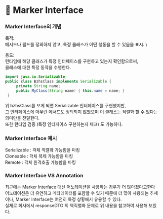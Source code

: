 # 🦱 Marker Interface

### Marker Interface의 개념&#x20;

목적: \
메서드나 필드를 정의하지 않고, 특정 클래스가 어떤 행동을 할 수 있음을 표시. \


용도: \
런타임에 해당 클래스가 특정 인터페이스를 구현하고 있는지 확인함으로써, \
클래스에 대한 특정 동작을 수행한다.&#x20;

```java
import java.io.Serializable;
public class BzhsClass implements Serializable { 
     private String name;
     public MyClass(String name) { this.name = name; }
 } 
```

위 bzhsClass를 보게 되면 Serializable 인터페이스를 구현했지만,\
그 인터페이스에 아무런 메서드도 정의되지 않았으며 이 클래스는 직렬화 할 수 있다는 의미만을 전달한다. \
또한 런타임 검증 (특정 인터페이스 구현하는지 체크) 도 가능하다.&#x20;

### Marker Interface 예시&#x20;

Serializable : 객체 직렬화 가능함을 마킹 \
Cloneable : 객체 복제 가능함을 마킹 \
Remote : 객체 원격호출 가능함을 마킹&#x20;

### Marker Interface VS Annotation&#x20;

최근에는 Marker Interface 대신 어노테이션을 사용하는 경우가 더 많아졌다고한다\
어노테이션은 더 유연하고 메타데이터를 포함할 수 있기 때문에 더 많이 사용되는 추세이나, Marker Interface는 여전히 특정 상황에서 유용할 수 있다. \
실제로 회사에서 responseDTO 의 역직렬화 문제로 위 내용을 참고하여 사용해 보았다.
